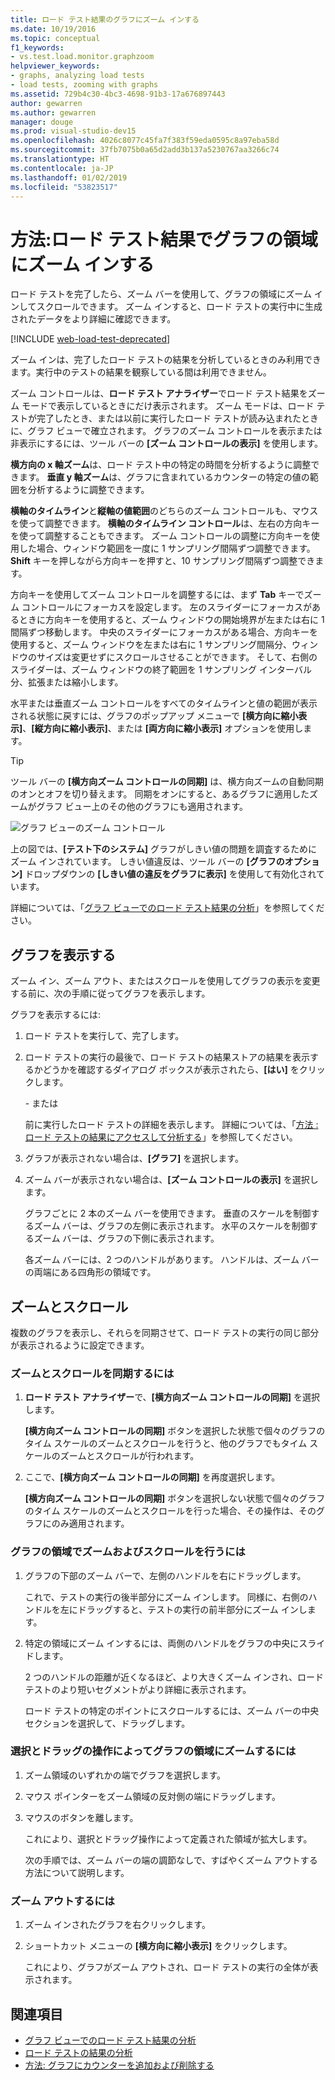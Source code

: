 ```yaml
---
title: ロード テスト結果のグラフにズーム インする
ms.date: 10/19/2016
ms.topic: conceptual
f1_keywords:
- vs.test.load.monitor.graphzoom
helpviewer_keywords:
- graphs, analyzing load tests
- load tests, zooming with graphs
ms.assetid: 729b4c30-4bc3-4698-91b3-17a676897443
author: gewarren
ms.author: gewarren
manager: douge
ms.prod: visual-studio-dev15
ms.openlocfilehash: 4026c8077c45fa7f383f59eda0595c8a97eba58d
ms.sourcegitcommit: 37fb7075b0a65d2add3b137a5230767aa3266c74
ms.translationtype: HT
ms.contentlocale: ja-JP
ms.lasthandoff: 01/02/2019
ms.locfileid: "53823517"
---
```

# <a name="how-to-zoom-in-on-a-region-of-the-graph-in-load-test-results"></a>方法:ロード テスト結果でグラフの領域にズーム インする

ロード テストを完了したら、ズーム バーを使用して、グラフの領域にズーム インしてスクロールできます。 ズーム インすると、ロード テストの実行中に生成されたデータをより詳細に確認できます。

[!INCLUDE [web-load-test-deprecated](includes/web-load-test-deprecated.md)]

ズーム インは、完了したロード テストの結果を分析しているときのみ利用できます。実行中のテストの結果を観察している間は利用できません。

ズーム コントロールは、**ロード テスト アナライザー**でロード テスト結果をズーム モードで表示しているときにだけ表示されます。 ズーム モードは、ロード テストが完了したとき、または以前に実行したロード テストが読み込まれたときに、グラフ ビューで確立されます。 グラフのズーム コントロールを表示または非表示にするには、ツール バーの **[ズーム コントロールの表示]** を使用します。

**横方向の x 軸ズーム**は、ロード テスト中の特定の時間を分析するように調整できます。 **垂直 y 軸ズーム**は、グラフに含まれているカウンターの特定の値の範囲を分析するように調整できます。

**横軸のタイムライン**と**縦軸の値範囲**のどちらのズーム コントロールも、マウスを使って調整できます。 **横軸のタイムライン コントロール**は、左右の方向キーを使って調整することもできます。 ズーム コントロールの調整に方向キーを使用した場合、ウィンドウ範囲を一度に 1 サンプリング間隔ずつ調整できます。 **Shift** キーを押しながら方向キーを押すと、10 サンプリング間隔ずつ調整できます。

方向キーを使用してズーム コントロールを調整するには、まず **Tab** キーでズーム コントロールにフォーカスを設定します。 左のスライダーにフォーカスがあるときに方向キーを使用すると、ズーム ウィンドウの開始境界が左または右に 1 間隔ずつ移動します。 中央のスライダーにフォーカスがある場合、方向キーを使用すると、ズーム ウィンドウを左または右に 1 サンプリング間隔分、ウィンドウのサイズは変更せずにスクロールさせることができます。 そして、右側のスライダーは、ズーム ウィンドウの終了範囲を 1 サンプリング インターバル分、拡張または縮小します。

水平または垂直ズーム コントロールをすべてのタイムラインと値の範囲が表示される状態に戻すには、グラフのポップアップ メニューで **[横方向に縮小表示]**、**[縦方向に縮小表示]**、または **[両方向に縮小表示]** オプションを使用します。

> [!TIP]
> ツール バーの **[横方向ズーム コントロールの同期]** は、横方向ズームの自動同期のオンとオフを切り替えます。 同期をオンにすると、あるグラフに適用したズームがグラフ ビュー上のその他のグラフにも適用されます。

![グラフ ビューのズーム コントロール](../test/media/ltest_zoomcontrol.png)

上の図では、**[テスト下のシステム]** グラフがしきい値の問題を調査するためにズーム インされています。 しきい値違反は、ツール バーの **[グラフのオプション]** ドロップダウンの **[しきい値の違反をグラフに表示]** を使用して有効化されています。

詳細については、「[グラフ ビューでのロード テスト結果の分析](../test/analyze-load-test-results-in-the-graphs-view.md)」を参照してください。

## <a name="display-graphs"></a>グラフを表示する

ズーム イン、ズーム アウト、またはスクロールを使用してグラフの表示を変更する前に、次の手順に従ってグラフを表示します。

グラフを表示するには:

1.  ロード テストを実行して、完了します。

2.  ロード テストの実行の最後で、ロード テストの結果ストアの結果を表示するかどうかを確認するダイアログ ボックスが表示されたら、**[はい]** をクリックします。

     \- または

     前に実行したロード テストの詳細を表示します。 詳細については、「[方法 :ロード テストの結果にアクセスして分析する](../test/how-to-access-load-test-results-for-analysis.md)」を参照してください。

3.  グラフが表示されない場合は、**[グラフ]** を選択します。

4.  ズーム バーが表示されない場合は、**[ズーム コントロールの表示]** を選択します。

     グラフごとに 2 本のズーム バーを使用できます。 垂直のスケールを制御するズーム バーは、グラフの左側に表示されます。 水平のスケールを制御するズーム バーは、グラフの下側に表示されます。

     各ズーム バーには、2 つのハンドルがあります。 ハンドルは、ズーム バーの両端にある四角形の領域です。

## <a name="zoom-and-scroll"></a>ズームとスクロール

複数のグラフを表示し、それらを同期させて、ロード テストの実行の同じ部分が表示されるように設定できます。

### <a name="to-synchronize-zooming-and-scrolling"></a>ズームとスクロールを同期するには

1.  **ロード テスト アナライザー**で、**[横方向ズーム コントロールの同期]** を選択します。

     **[横方向ズーム コントロールの同期]** ボタンを選択した状態で個々のグラフのタイム スケールのズームとスクロールを行うと、他のグラフでもタイム スケールのズームとスクロールが行われます。

2.  ここで、**[横方向ズーム コントロールの同期]** を再度選択します。

     **[横方向ズーム コントロールの同期]** ボタンを選択しない状態で個々のグラフのタイム スケールのズームとスクロールを行った場合、その操作は、そのグラフにのみ適用されます。

### <a name="to-zoom-and-scroll-to-a-region-of-the-graph"></a>グラフの領域でズームおよびスクロールを行うには

1.  グラフの下部のズーム バーで、左側のハンドルを右にドラッグします。

     これで、テストの実行の後半部分にズーム インします。 同様に、右側のハンドルを左にドラッグすると、テストの実行の前半部分にズーム インします。

2.  特定の領域にズーム インするには、両側のハンドルをグラフの中央にスライドします。

     2 つのハンドルの距離が近くなるほど、より大きくズーム インされ、ロード テストのより短いセグメントがより詳細に表示されます。

     ロード テストの特定のポイントにスクロールするには、ズーム バーの中央セクションを選択して、ドラッグします。

### <a name="to-zoom-to-a-region-of-the-graph-by-choosing-and-dragging"></a>選択とドラッグの操作によってグラフの領域にズームするには

1. ズーム領域のいずれかの端でグラフを選択します。

2. マウス ポインターをズーム領域の反対側の端にドラッグします。

3. マウスのボタンを離します。

    これにより、選択とドラッグ操作によって定義された領域が拡大します。

   次の手順では、ズーム バーの端の調節なしで、すばやくズーム アウトする方法について説明します。

### <a name="to-zoom-out"></a>ズーム アウトするには

1.  ズーム インされたグラフを右クリックします。

2.  ショートカット メニューの **[横方向に縮小表示]** をクリックします。

     これにより、グラフがズーム アウトされ、ロード テストの実行の全体が表示されます。

## <a name="see-also"></a>関連項目

- [グラフ ビューでのロード テスト結果の分析](../test/analyze-load-test-results-in-the-graphs-view.md)
- [ロード テストの結果の分析](../test/analyze-load-test-results-using-the-load-test-analyzer.md)
- [方法: グラフにカウンターを追加および削除する](../test/how-to-add-and-delete-counters-on-graphs-in-load-test-results.md)